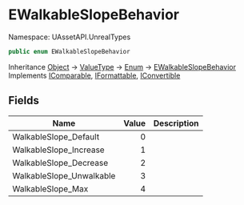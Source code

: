 # EWalkableSlopeBehavior

Namespace: UAssetAPI.UnrealTypes

```csharp
public enum EWalkableSlopeBehavior
```

Inheritance [Object](https://docs.microsoft.com/en-us/dotnet/api/system.object) → [ValueType](https://docs.microsoft.com/en-us/dotnet/api/system.valuetype) → [Enum](https://docs.microsoft.com/en-us/dotnet/api/system.enum) → [EWalkableSlopeBehavior](./uassetapi.unrealtypes.ewalkableslopebehavior.md)<br>
Implements [IComparable](https://docs.microsoft.com/en-us/dotnet/api/system.icomparable), [IFormattable](https://docs.microsoft.com/en-us/dotnet/api/system.iformattable), [IConvertible](https://docs.microsoft.com/en-us/dotnet/api/system.iconvertible)

## Fields

| Name | Value | Description |
| --- | --: | --- |
| WalkableSlope_Default | 0 |  |
| WalkableSlope_Increase | 1 |  |
| WalkableSlope_Decrease | 2 |  |
| WalkableSlope_Unwalkable | 3 |  |
| WalkableSlope_Max | 4 |  |
